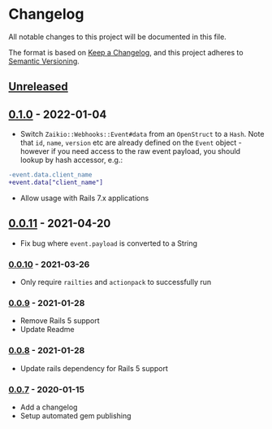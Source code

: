 # Changelog

All notable changes to this project will be documented in this file.

The format is based on [Keep a Changelog](https://keepachangelog.com/en/1.0.0/),
and this project adheres to [Semantic Versioning](https://semver.org/spec/v2.0.0.html).

## [Unreleased]

## [0.1.0] - 2022-01-04

* Switch `Zaikio::Webhooks::Event#data` from an `OpenStruct` to a `Hash`. Note that `id`,
  `name`, `version` etc are already defined on the `Event` object - however if you need
  access to the raw event payload, you should lookup by hash accessor, e.g.:

```diff
-event.data.client_name
+event.data["client_name"]
```

* Allow usage with Rails 7.x applications

## [0.0.11] - 2021-04-20

* Fix bug where `event.payload` is converted to a String

### [0.0.10] - 2021-03-26

* Only require `railties` and `actionpack` to successfully run

### [0.0.9] - 2021-01-28
* Remove Rails 5 support
* Update Readme
### [0.0.8] - 2021-01-28
* Update rails dependency for Rails 5 support

### [0.0.7] - 2020-01-15
* Add a changelog
* Setup automated gem publishing

[Unreleased]: https://github.com/zaikio/zaikio-webhooks/compare/v0.1.0...HEAD
[0.1.0]: https://github.com/zaikio/zaikio-webhooks/compare/v0.0.11...v0.1.0
[0.0.11]: https://github.com/zaikio/zaikio-webhooks/compare/v0.0.10...v0.0.11
[0.0.10]: https://github.com/zaikio/zaikio-webhooks/compare/v0.0.9...v0.0.10
[0.0.9]: https://github.com/zaikio/zaikio-webhooks/compare/v0.0.8...v0.0.9
[0.0.8]: https://github.com/zaikio/zaikio-webhooks/compare/v0.0.7...v0.0.8
[0.0.7]: https://github.com/zaikio/zaikio-webhooks/compare/55b26b3ea3982f13814d5b96e8650001f43fdc07...v0.0.7

